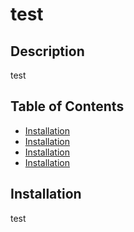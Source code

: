 # test
## Description
test
## Table of Contents
* [Installation](#installation)
* [Installation](#installation)
* [Installation](#installation)
* [Installation](#installation)
## Installation
test

